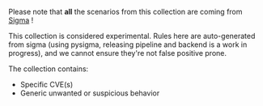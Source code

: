 Please note that **all** the scenarios from this collection are coming from [Sigma](https://github.com/SigmaHQ/sigma/tree/master/rules/web/webserver_generic) !

This collection is considered experimental. Rules here are auto-generated from sigma (using pysigma, releasing pipeline and backend is a work in progress), and we cannot ensure they're not false positive prone.

The collection contains:
 - Specific CVE(s)
 - Generic unwanted or suspicious behavior

